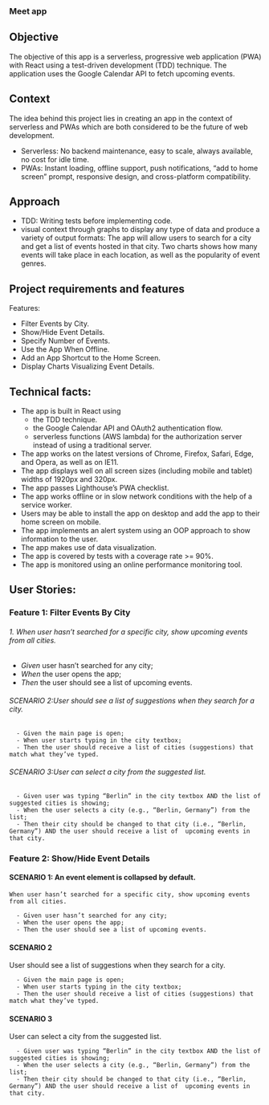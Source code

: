 ### Meet app

## Objective

The objective of this app is a serverless, progressive web application (PWA) with React using a
test-driven development (TDD) technique. The application uses the Google
Calendar API to fetch upcoming events.

## Context

The idea behind this project lies in creating an app in the context of serverless and PWAs which are both considered to
be the future of web development.

- Serverless: No backend maintenance, easy to scale, always available, no cost for idle time.
- PWAs: Instant loading, offline support, push notifications, “add to home screen” prompt,
  responsive design, and cross-platform compatibility.

## Approach

- TDD: Writing tests before implementing code.
- visual context through graphs to display any type of data and produce a variety of output formats:
  The app will allow users to search for a city and get a list of events hosted in that city. Two charts shows how many events will take place in each location, as well as the popularity of event genres.

## Project requirements and features

Features:

- Filter Events by City.
- Show/Hide Event Details.
- Specify Number of Events.
- Use the App When Offline.
- Add an App Shortcut to the Home Screen.
- Display Charts Visualizing Event Details.

## Technical facts:

- The app is built in React using
  - the TDD technique.
  - the Google Calendar API and OAuth2 authentication flow.
  - serverless functions (AWS lambda) for the authorization server instead of using a traditional server.
- The app works on the latest versions of Chrome, Firefox, Safari, Edge, and Opera, as well as on IE11.
- The app displays well on all screen sizes (including mobile and tablet) widths of 1920px and 320px.
- The app passes Lighthouse’s PWA checklist.
- The app works offline or in slow network conditions with the help of a service worker.
- Users may be able to install the app on desktop and add the app to their home screen on
  mobile.
- The app implements an alert system using an OOP approach to show information to the
  user.
- The app makes use of data visualization.
- The app is covered by tests with a coverage rate >= 90%.
- The app is monitored using an online performance monitoring tool.

## User Stories:

### Feature 1: Filter Events By City

###### 1. When user hasn’t searched for a specific city, show upcoming events from all cities.

- _Given_ user hasn’t searched for any city;
- _When_ the user opens the app;
- _Then_ the user should see a list of upcoming events.

###### SCENARIO 2:_User should see a list of suggestions when they search for a city._

      - Given the main page is open;
      - When user starts typing in the city textbox;
      - Then the user should receive a list of cities (suggestions) that match what they’ve typed.

###### SCENARIO 3:_User can select a city from the suggested list._

      - Given user was typing “Berlin” in the city textbox AND the list of suggested cities is showing;
      - When the user selects a city (e.g., “Berlin, Germany”) from the list;
      - Then their city should be changed to that city (i.e., “Berlin, Germany”) AND the user should receive a list of  upcoming events in that city.

### Feature 2: Show/Hide Event Details

#### SCENARIO 1: An event element is collapsed by default.

    When user hasn’t searched for a specific city, show upcoming events from all cities.

      - Given user hasn’t searched for any city;
      - When the user opens the app;
      - Then the user should see a list of upcoming events.

#### SCENARIO 2

User should see a list of suggestions when they search for a city.

      - Given the main page is open;
      - When user starts typing in the city textbox;
      - Then the user should receive a list of cities (suggestions) that match what they’ve typed.

#### SCENARIO 3

User can select a city from the suggested list.

      - Given user was typing “Berlin” in the city textbox AND the list of suggested cities is showing;
      - When the user selects a city (e.g., “Berlin, Germany”) from the list;
      - Then their city should be changed to that city (i.e., “Berlin, Germany”) AND the user should receive a list of  upcoming events in that city.
